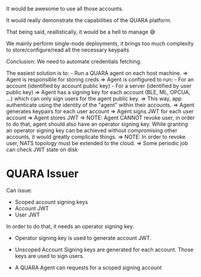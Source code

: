 It would be awesome to use all those accounts.

It would really demonstrate the capabilities of the QUARA platform.

That being said, reallistically, it would be a hell to manage 😅

We mainly perform single-node deployments, it brings too much complexity to store/configure/read all the necessary keypaits

Conclusion: We need to automate credentials fetching.

The easiest solution is to:
    - Run a QUARA agent on each host machine.
        => Agent is responsible for storing creds
        => Agent is configured to run:
            - For an account (identified by account public key)
            - For a server (identified by user public key)
        => Agent has a signing key for each account (BLE, ML, OPCUA, ...) which can only sign users for the agent public key.
        => This way, app authenticate using the identity of the "agent" within their accounts.
        => Agent generates keypairs for each user account
        => Agent signs JWT for each user account
        => Agent stores JWT
        => NOTE: Agent CANNOT revoke user, in order to do that, agent should also have an operator signing key. While granting an operator signing key can be achieved without compromising other accounts, it would greatly complicate things.
        => NOTE: In order to revoke user, NATS topology must be extended to the cloud.
        => Some periodic job can check JWT state on disk


# QUARA Issuer

Can issue:

- Scoped account signing keys
- Account JWT
- User JWT

In order to do that, it needs an operator signing key.

- Operator signing key is used to generate account JWT.

- Unscoped Account Signing keys are generated for each account. Those keys are used to sign users.

- A QUARA Agent can requests for a scoped signing account